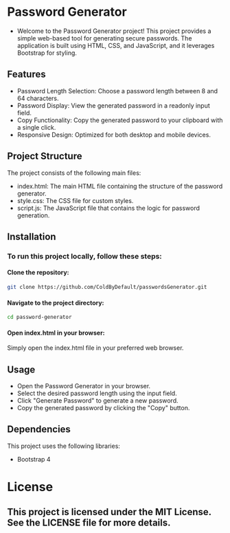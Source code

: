 # Password Generator

- Welcome to the Password Generator project! This project provides a simple web-based tool for generating secure passwords. The application is built using HTML, CSS, and JavaScript, and it leverages Bootstrap for styling.

## Features

- Password Length Selection: Choose a password length between 8 and 64 characters.
- Password Display: View the generated password in a readonly input field.
- Copy Functionality: Copy the generated password to your clipboard with a single click.
- Responsive Design: Optimized for both desktop and mobile devices.

## Project Structure

The project consists of the following main files:

- index.html: The main HTML file containing the structure of the password generator.
- style.css: The CSS file for custom styles.
- script.js: The JavaScript file that contains the logic for password generation.

## Installation

### To run this project locally, follow these steps:

#### Clone the repository:

```bash
git clone https://github.com/ColdByDefault/passwordsGenerator.git
```

#### Navigate to the project directory:

```bash
cd password-generator
```

#### Open index.html in your browser:
Simply open the index.html file in your preferred web browser.

## Usage
- Open the Password Generator in your browser.
- Select the desired password length using the input field.
- Click "Generate Password" to generate a new password.
- Copy the generated password by clicking the "Copy" button.

## Dependencies

This project uses the following libraries:

- Bootstrap 4



# License
## This project is licensed under the MIT License. See the LICENSE file for more details.

